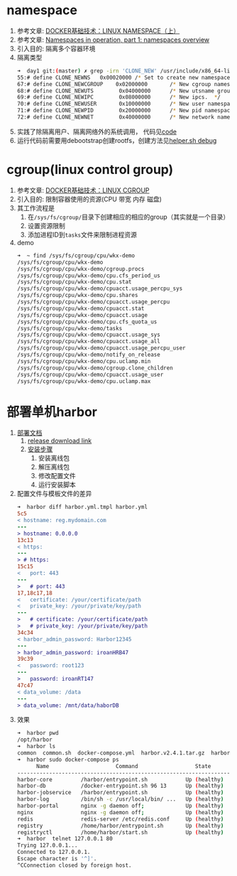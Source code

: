 # namespace
1. 参考文章: [DOCKER基础技术：LINUX NAMESPACE（上）](https://coolshell.cn/articles/17010.html)
2. 参考文章: [Namespaces in operation, part 1: namespaces overview](https://lwn.net/Articles/531114/)
3. 引入目的: 隔离多个容器环境
4. 隔离类型
    ```bash
    ➜  day1 git:(master) ✗ grep -irn 'CLONE_NEW' /usr/include/x86_64-linux-gnu/bits/sched.h
    55:# define CLONE_NEWNS   0x00020000 /* Set to create new namespace.  */
    67:# define CLONE_NEWCGROUP    0x02000000       /* New cgroup namespace.  */
    68:# define CLONE_NEWUTS        0x04000000      /* New utsname group.  */
    69:# define CLONE_NEWIPC        0x08000000      /* New ipcs.  */
    70:# define CLONE_NEWUSER       0x10000000      /* New user namespace.  */
    71:# define CLONE_NEWPID        0x20000000      /* New pid namespace.  */
    72:# define CLONE_NEWNET        0x40000000      /* New network namespace.  */
    ```
5. 实践了除隔离用户、隔离网络外的系统调用， 代码见[code](code/mini-docker.c)    
6. 运行代码前需要用debootstrap创建rootfs，创建方法见[helper.sh debug](code/helper.sh)

# cgroup(linux control group)
1. 参考文章: [DOCKER基础技术：LINUX CGROUP](https://coolshell.cn/articles/17049.html)
2. 引入目的: 限制容器使用的资源(CPU 带宽 内存 磁盘)
3. 其工作流程是
   1. 在`/sys/fs/cgroup/`目录下创建相应的相应的group（其实就是一个目录）
   2. 设置资源限制
   3. 添加进程ID到`tasks`文件来限制进程资源
4. demo
    ```bash
    ➜  ~ find /sys/fs/cgroup/cpu/wkx-demo
    /sys/fs/cgroup/cpu/wkx-demo
    /sys/fs/cgroup/cpu/wkx-demo/cgroup.procs
    /sys/fs/cgroup/cpu/wkx-demo/cpu.cfs_period_us
    /sys/fs/cgroup/cpu/wkx-demo/cpu.stat
    /sys/fs/cgroup/cpu/wkx-demo/cpuacct.usage_percpu_sys
    /sys/fs/cgroup/cpu/wkx-demo/cpu.shares
    /sys/fs/cgroup/cpu/wkx-demo/cpuacct.usage_percpu
    /sys/fs/cgroup/cpu/wkx-demo/cpuacct.stat
    /sys/fs/cgroup/cpu/wkx-demo/cpuacct.usage
    /sys/fs/cgroup/cpu/wkx-demo/cpu.cfs_quota_us
    /sys/fs/cgroup/cpu/wkx-demo/tasks
    /sys/fs/cgroup/cpu/wkx-demo/cpuacct.usage_sys
    /sys/fs/cgroup/cpu/wkx-demo/cpuacct.usage_all
    /sys/fs/cgroup/cpu/wkx-demo/cpuacct.usage_percpu_user
    /sys/fs/cgroup/cpu/wkx-demo/notify_on_release
    /sys/fs/cgroup/cpu/wkx-demo/cpu.uclamp.min
    /sys/fs/cgroup/cpu/wkx-demo/cgroup.clone_children
    /sys/fs/cgroup/cpu/wkx-demo/cpuacct.usage_user
    /sys/fs/cgroup/cpu/wkx-demo/cpu.uclamp.max
    ```
# 部署单机harbor
1. [部署文档](https://goharbor.io/docs/2.0.0/install-config/)
   1. [release download link](https://github.com/goharbor/harbor/releases)
   2. [安装步骤](https://goharbor.io/docs/2.0.0/install-config/download-installer/)
      1. 安装离线包
      2. 解压离线包
      3. 修改配置文件
      4. 运行安装脚本
2. 配置文件与模板文件的差异
    ```diff
    ➜  harbor diff harbor.yml.tmpl harbor.yml      
    5c5
    < hostname: reg.mydomain.com
    ---
    > hostname: 0.0.0.0
    13c13
    < https:
    ---
    > # https:
    15c15
    <   port: 443
    ---
    >   # port: 443
    17,18c17,18
    <   certificate: /your/certificate/path
    <   private_key: /your/private/key/path
    ---
    >   # certificate: /your/certificate/path
    >   # private_key: /your/private/key/path
    34c34
    < harbor_admin_password: Harbor12345
    ---
    > harbor_admin_password: iroanHRB47
    39c39
    <   password: root123
    ---
    >   password: iroanRT147
    47c47
    < data_volume: /data
    ---
    > data_volume: /mnt/data/haborDB
    ```
1. 效果
    ```bash
    ➜  harbor pwd
    /opt/harbor
    ➜  harbor ls
    common  common.sh  docker-compose.yml  harbor.v2.4.1.tar.gz  harbor.yml  harbor.yml.tmpl  install.sh  LICENSE  prepare
    ➜  harbor sudo docker-compose ps         
          Name                     Command                  State                      Ports                
    --------------------------------------------------------------------------------------------------------
    harbor-core         /harbor/entrypoint.sh            Up (healthy)                                       
    harbor-db           /docker-entrypoint.sh 96 13      Up (healthy)                                       
    harbor-jobservice   /harbor/entrypoint.sh            Up (healthy)                                       
    harbor-log          /bin/sh -c /usr/local/bin/ ...   Up (healthy)   127.0.0.1:1514->10514/tcp           
    harbor-portal       nginx -g daemon off;             Up (healthy)                                       
    nginx               nginx -g daemon off;             Up (healthy)   0.0.0.0:80->8080/tcp,:::80->8080/tcp
    redis               redis-server /etc/redis.conf     Up (healthy)                                       
    registry            /home/harbor/entrypoint.sh       Up (healthy)                                       
    registryctl         /home/harbor/start.sh            Up (healthy)                                       
    ➜  harbor  telnet 127.0.0.1 80
    Trying 127.0.0.1...
    Connected to 127.0.0.1.
    Escape character is '^]'.
    ^CConnection closed by foreign host.
    ```
